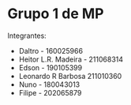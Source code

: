 <h1>
	Grupo 1 de MP
</h1>

<p>
	Integrantes:
</p>

<ul>
	<li>Daltro - 160025966</li>
	<li>Heitor L.R. Madeira  - 211068314</li>
	<li>Edson - 190105399</li>
	<li> Leonardo R Barbosa 211010360</li>
	<li>Nuno - 180043013</li>
	<li>Filipe - 202065879</li>
</ul>